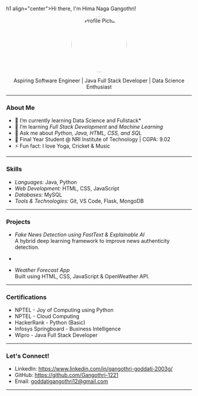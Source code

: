 h1 align="center">Hi there, I'm Hima Naga Gangothri!</h1>

<p align="center">
  <img src="https://avatars.githubusercontent.com/u/Gangothri-1221" width="150" style="border-radius: 50%" alt="Profile Picture">
</p>

<p align="center">
  Aspiring Software Engineer | Java Full Stack Developer | Data Science Enthusiast 
</p>

---

### About Me

- 🔭 I’m currently learning Data Science and Fullstack*
- 🌱 I’m learning *Full Stack Development* and *Machine Learning*
- 💬 Ask me about *Python, Java, HTML, CSS, and SQL*
- 🧠 Final Year Student @ NRI Institute of Technology | CGPA: 9.02
- ⚡ Fun fact: I love Yoga, Cricket & Music

---

### Skills

- *Languages:* Java, Python
- *Web Development:* HTML, CSS, JavaScript
- *Databases:* MySQL
- *Tools & Technologies:* Git, VS Code, Flask, MongoDB

---

### Projects

- *Fake News Detection using FastText & Explainable AI*  
  A hybrid deep learning framework to improve news authenticity detection.

-

- *Weather Forecast App*  
  Built using HTML, CSS, JavaScript & OpenWeather API.

---

### Certifications

- NPTEL - Joy of Computing using Python
- NPTEL - Cloud Computing
- HackerRank - Python (Basic)
- Infosys Springboard - Business Intelligence
- Wipro - Java Full Stack Developer

---

### Let's Connect!

- LinkedIn: https://www.linkedin.com/in/gangothri-goddati-2003g/
- GitHub: https://github.com/Gangothri-1221
- Email: goddatigangothri12@gmail.com

---
